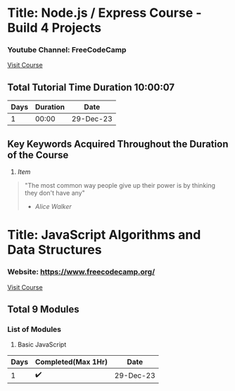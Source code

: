 # Title: Node.js / Express Course - Build 4 Projects
### Youtube Channel: FreeCodeCamp
[Visit Course](https://youtu.be/qwfE7fSVaZM?si=C0IzMjtil5OtqGCT)
## Total Tutorial Time Duration 10:00:07

| Days | Duration | Date |
| -----| ---------| ------|
| 1 | 00:00 | 29-Dec-23|

## Key Keywords Acquired Throughout the Duration of the Course
1. *Item*

> "The most common way people give up their power is by thinking they don't have any"
> - *Alice Walker*

# Title: JavaScript Algorithms and Data Structures
### Website: https://www.freecodecamp.org/
[Visit Course](https://www.freecodecamp.org/learn/)
## Total 9 Modules
### List of Modules
1. Basic JavaScript

| Days | Completed(Max 1Hr) | Date |
| -----| ---------| ---------|
| 1 | :heavy_check_mark: | 29-Dec-23|
<!-- 
Markdown Syntax
:heavy_multiplication_x: 
> "Your quote goes here."
> - *Person's Name*
-->
